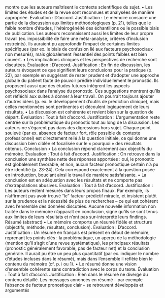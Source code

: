 montre que les auteurs maîtrisent le contexte scientifique du sujet. • Les limites des études et de la revue sont reconnues et analysées de manière appropriée. Évaluation : D’accord. Justification : Le mémoire consacre une partie de la discussion aux limites méthodologiques (p. 21), telles que le faible nombre d’études, l’hétérogénéité des échantillons ou le possible biais de publication. Les auteurs reconnaissent aussi les limites de leur propre travail (ex. impossibilité de faire une méta-analyse, critères d’inclusion restreints). Ils auraient pu approfondir l’impact de certaines limites spécifiques (par ex. le biais de confusion lié aux facteurs psychosociaux non mesurés), mais globalement l’essentiel des points faibles est bien couvert. • Les implications cliniques et les perspectives de recherche sont discutées. Évaluation : D’accord. Justification : En fin de discussion, les auteurs évoquent ce que signifient leurs conclusions pour la pratique (p. 22), par exemple en suggérant de rester prudent et d’adopter une approche globale du patient faute de pouvoir prédire individuellement le pronostic. Ils proposent aussi que des études futures intègrent les aspects psychosociaux dans l’analyse du pronostic. Ces suggestions montrent qu’ils ont réfléchi aux suites à donner à leur travail. On pourrait toujours ajouter d’autres idées (p. ex. le développement d’outils de prédiction clinique), mais celles mentionnées sont pertinentes et découlent logiquement de leurs résultats. • La discussion est cohérente et revient bien sur la question de départ. Évaluation : Tout à fait d’accord. Justification : L’argumentation reste centrée sur la problématique du pronostic tout au long de la discussion. Les auteurs ne s’égarent pas dans des digressions hors sujet. Chaque point soulevé (par ex. absence de facteur fort, rôle possible du contexte professionnel) est directement relié à la question initiale, ce qui donne une discussion bien ciblée et focalisée sur le « pourquoi » des résultats obtenus. Conclusion • La conclusion répond clairement aux objectifs du mémoire. Évaluation : Tout à fait d’accord. Justification : On retrouve dans la conclusion une synthèse nette des réponses apportées : oui, le pronostic est globalement favorable, et non, aucun facteur pronostique certain n’a pu être identifié (p. 23-24). Cela correspond exactement à la question posée en introduction, bouclant ainsi le travail de manière satisfaisante. • La conclusion est en adéquation avec les résultats et ne comporte pas d’extrapolations abusives. Évaluation : Tout à fait d’accord. Justification : Les auteurs restent mesurés dans leurs propos finaux. Par exemple, ils n’affirment pas avoir trouvé “le” facteur prédictif miracle, et insistent plutôt sur la prudence et la nécessité de plus de recherches – ce qui est cohérent avec l’ensemble des données discutées. Aucune nouvelle information non traitée dans le mémoire n’apparaît en conclusion, signe qu’ils se sont tenus aux limites de leurs résultats et n’ont pas sur-interprété leurs findings. Résumé (abstract) • Le mémoire comporte un résumé fidèle et structuré (objectifs, méthode, résultats, conclusion). Évaluation : D’accord. Justification : Un résumé en français est présent en début de mémoire, reprenant les points clés : la problématique, un aperçu de la méthodologie (mention qu’il s’agit d’une revue systématique), les principaux résultats (pronostic généralement favorable, pas de facteur net) et la conclusion générale. Il aurait pu être un peu plus quantitatif (par ex. indiquer le nombre d’études incluses dans le résumé), mais dans l’ensemble il reflète bien le contenu du mémoire (cf. p. i ou 1). • Le résumé donne une vision d’ensemble cohérente sans contradiction avec le corps du texte. Évaluation : Tout à fait d’accord. Justification : Rien dans le résumé ne diverge du contenu détaillé. Les messages annoncés en résumé – par exemple l’absence de facteur pronostique clair – se retrouvent développés et argumentés